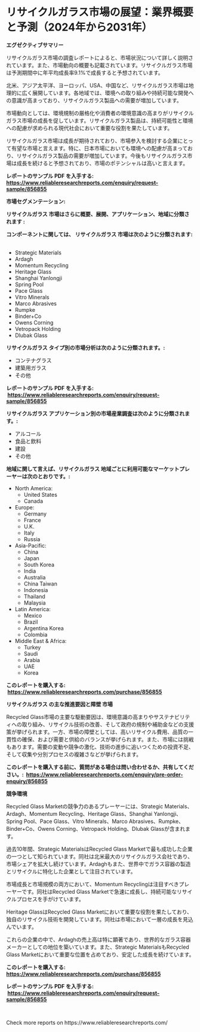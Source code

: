 <p><h1>リサイクルガラス市場の展望：業界概要と予測（2024年から2031年）</h1></p><p><strong>エグゼクティブサマリー</strong></p>
<p><p>リサイクルガラス市場の調査レポートによると、市場状況について詳しく説明されています。また、市場動向の概要も記載されています。リサイクルガラス市場は予測期間中に年平均成長率9.1%で成長すると予想されています。</p><p>北米、アジア太平洋、ヨーロッパ、USA、中国など、リサイクルガラス市場は地理的に広く展開しています。各地域では、環境への取り組みや持続可能な開発への意識が高まっており、リサイクルガラス製品への需要が増加しています。</p><p>市場動向としては、環境規制の厳格化や消費者の環境意識の高まりがリサイクルガラス市場の成長を促しています。リサイクルガラス製品は、持続可能性と環境への配慮が求められる現代社会において重要な役割を果たしています。</p><p>リサイクルガラス市場は成長が期待されており、市場参入を検討する企業にとって有望な市場と言えます。特に、日本市場においても環境への配慮が高まっており、リサイクルガラス製品の需要が増加しています。今後もリサイクルガラス市場は成長を続けると予想されており、市場のポテンシャルは高いと言えます。</p></p>
<p><strong>レポートのサンプル PDF を入手する: <a href="https://www.reliableresearchreports.com/enquiry/request-sample/856855">https://www.reliableresearchreports.com/enquiry/request-sample/856855</a></strong></p>
<p><strong>市場セグメンテーション:</strong></p>
<p><strong> リサイクルガラス 市場はさらに概要、展開、アプリケーション、地域に分類されます :</strong></p>
<p><strong>コンポーネントに関しては、 リサイクルガラス 市場は次のように分類されます: &nbsp;</strong></p>
<p><ul><li>Strategic Materials</li><li>Ardagh</li><li>Momentum Recycling</li><li>Heritage Glass</li><li>Shanghai Yanlongji</li><li>Spring Pool</li><li>Pace Glass</li><li>Vitro Minerals</li><li>Marco Abrasives</li><li>Rumpke</li><li>Binder+Co</li><li>Owens Corning</li><li>Vetropack Holding</li><li>Dlubak Glass</li></ul></p>
<p><strong> リサイクルガラス タイプ別の市場分析は次のように分類されます。:</strong></p>
<p><ul><li>コンテナグラス</li><li>建築用ガラス</li><li>その他</li></ul></p>
<p><strong>レポートのサンプル PDF を入手する: &nbsp;<a href="https://www.reliableresearchreports.com/enquiry/request-sample/856855">https://www.reliableresearchreports.com/enquiry/request-sample/856855</a></strong></p>
<p><strong> リサイクルガラス アプリケーション別の市場産業調査は次のように分類されます。:</strong></p>
<p><ul><li>アルコール</li><li>食品と飲料</li><li>建設</li><li>その他</li></ul></p>
<p><strong>地域に関して言えば、リサイクルガラス 地域ごとに利用可能なマーケットプレーヤーは次のとおりです。:</strong></p>
<p><ul>
    <li>
        North America:
        <ul>
            <li>United States</li>
            <li>Canada</li>
        </ul>
    </li>
    <li>
        Europe:
        <ul>
            <li>Germany</li>
            <li>France</li>
            <li>U.K.</li>
            <li>Italy</li>
            <li>Russia</li>
        </ul>
    </li>
    <li>
        Asia-Pacific:
        <ul>
            <li>China</li>
            <li>Japan</li>
            <li>South Korea</li>
            <li>India</li>
            <li>Australia</li>
            <li>China Taiwan</li>
            <li>Indonesia</li>
            <li>Thailand</li>
            <li>Malaysia</li>
        </ul>
    </li>
    <li>
        Latin America:
        <ul>
            <li>Mexico</li>
            <li>Brazil</li>
            <li>Argentina Korea</li>
            <li>Colombia</li>
        </ul>
    </li>
    <li>
        Middle East & Africa:
        <ul>
            <li>Turkey</li>
            <li>Saudi</li>
            <li>Arabia</li>
            <li>UAE</li>
            <li>Korea</li>
        </ul>
    </li>
    </ul></p>
<p><strong>このレポートを購入する: &nbsp;<a href="https://www.reliableresearchreports.com/purchase/856855">https://www.reliableresearchreports.com/purchase/856855</a></strong></p>
<p><strong>リサイクルガラス の主な推進要因と障壁 市場</strong></p>
<p><p>Recycled Glass市場の主要な駆動要因は、環境意識の高まりやサステナビリティへの取り組み、リサイクル技術の改善、そして政府の規制や補助金などの支援策が挙げられます。一方、市場の障壁としては、高いリサイクル費用、品質の一貫性の確保、および需要と供給のバランスが挙げられます。また、市場には挑戦もあります。需要の変動や競争の激化、技術の進歩に追いつくための投資不足、そして収集や分別プロセスの複雑さなどが挙げられます。</p></p>
<p><strong>このレポートを購入する前に、質問がある場合は問い合わせるか、共有してください。:&nbsp; <a href="https://www.reliableresearchreports.com/enquiry/pre-order-enquiry/856855">https://www.reliableresearchreports.com/enquiry/pre-order-enquiry/856855</a></strong></p>
<p><strong>競争環境</strong></p>
<p><p>Recycled Glass Marketの競争力のあるプレーヤーには、Strategic Materials、Ardagh、Momentum Recycling、Heritage Glass、Shanghai Yanlongji、Spring Pool、Pace Glass、Vitro Minerals、Marco Abrasives、Rumpke、Binder+Co、Owens Corning、Vetropack Holding、Dlubak Glassが含まれます。</p><p>過去10年間、Strategic MaterialsはRecycled Glass Marketで最も成功した企業の一つとして知られています。同社は北米最大のリサイクルガラス会社であり、市場シェアを拡大し続けています。Ardaghもまた、世界中でガラス容器の製造とリサイクルに特化した企業として注目されています。</p><p>市場成長と市場規模の両方において、Momentum Recyclingは注目すべきプレーヤーです。同社はRecycled Glass Marketで急速に成長し、持続可能なリサイクルプロセスを手がけています。</p><p>Heritage GlassはRecycled Glass Marketにおいて重要な役割を果たしており、独自のリサイクル技術を開発しています。同社は市場において一層の成長を見込んでいます。</p><p>これらの企業の中で、Ardaghの売上高は特に顕著であり、世界的なガラス容器メーカーとしての地位を築いています。また、Strategic MaterialsもRecycled Glass Marketにおいて重要な位置を占めており、安定した成長を続けています。</p></p>
<p><strong>このレポートを購入する: &nbsp; <a href="https://www.reliableresearchreports.com/purchase/856855">https://www.reliableresearchreports.com/purchase/856855</a></strong></p>
<p><strong>レポートのサンプル PDF を入手する: &nbsp;<a href="https://www.reliableresearchreports.com/enquiry/request-sample/856855">https://www.reliableresearchreports.com/enquiry/request-sample/856855</a></strong><strong></strong></p>
<p>&nbsp;</p>
<p>Check more reports on https://www.reliableresearchreports.com/</p>